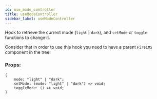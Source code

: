 ```yaml
---
id: use_mode_controller
title: useModeController
sidebar_label: useModeController
---
```


Hook to retrieve the current mode (`light` | `dark`), and `setMode`
or `toggle` functions to change it.

Consider that in order to use this hook you need to have a parent
`FireCMS` component in the tree.

### Props:

```tsx
{
    mode: "light" | "dark";
    setMode: (mode: "light" | "dark") => void;
    toggleMode: () => void;
}
```


